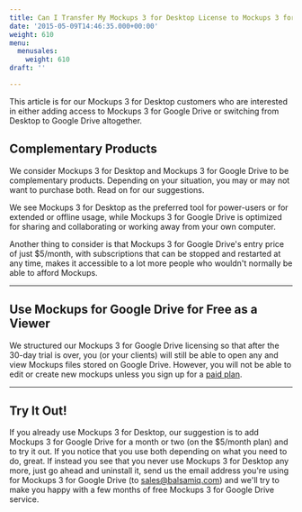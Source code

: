 ```yaml
---
title: Can I Transfer My Mockups 3 for Desktop License to Mockups 3 for Google Drive?
date: '2015-05-09T14:46:35.000+00:00'
weight: 610
menu:
  menusales:
    weight: 610
draft: ''

---
```


This article is for our Mockups 3 for Desktop customers who are interested in either adding access to Mockups 3 for Google Drive or switching from Desktop to Google Drive altogether.

## Complementary Products

We consider Mockups 3 for Desktop and Mockups 3 for Google Drive to be complementary products. Depending on your situation, you may or may not want to purchase both. Read on for our suggestions.

We see Mockups 3 for Desktop as the preferred tool for power-users or for extended or offline usage, while Mockups 3 for Google Drive is optimized for sharing and collaborating or working away from your own computer.

Another thing to consider is that Mockups 3 for Google Drive's entry price of just $5/month, with subscriptions that can be stopped and restarted at any time, makes it accessible to a lot more people who wouldn't normally be able to afford Mockups.

* * *

## Use Mockups for Google Drive for Free as a Viewer

We structured our Mockups 3 for Google Drive licensing so that after the 30-day trial is over, you (or your clients) will still be able to open any and view Mockups files stored on Google Drive. However, you will not be able to edit or create new mockups unless you sign up for a [paid plan](/sales/gdrivesubscription/#signing-up-for-a-subscription).

* * *

## Try It Out!

If you already use Mockups 3 for Desktop, our suggestion is to add Mockups 3 for Google Drive for a month or two (on the $5/month plan) and to try it out. If you notice that you use both depending on what you need to do, great. If instead you see that you never use Mockups 3 for Desktop any more, just go ahead and uninstall it, send us the email address you're using for Mockups 3 for Google Drive (to [sales@balsamiq.com](mailto:sales@balsamiq.com)) and we'll try to make you happy with a few months of free Mockups 3 for Google Drive service.